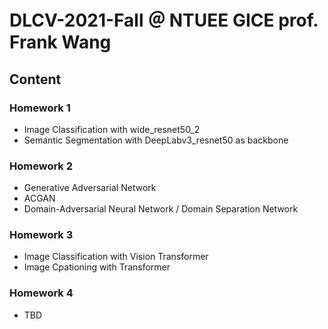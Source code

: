 # DLCV-2021-Fall ＠ NTUEE GICE prof. Frank Wang

## Content

### Homework 1 
* Image Classification with wide_resnet50_2
* Semantic Segmentation with DeepLabv3_resnet50 as backbone

### Homework 2
* Generative Adversarial Network
* ACGAN
* Domain-Adversarial Neural Network / Domain Separation Network

### Homework 3
* Image Classification with Vision Transformer
* Image Cpationing with Transformer

### Homework 4
* TBD
